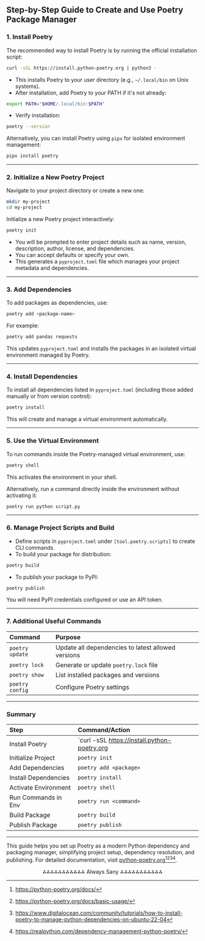## Step-by-Step Guide to Create and Use Poetry Package Manager

### 1. Install Poetry

The recommended way to install Poetry is by running the official installation script:

```bash
curl -sSL https://install.python-poetry.org | python3 -
```

- This installs Poetry to your user directory (e.g., `~/.local/bin` on Unix systems).
- After installation, add Poetry to your PATH if it's not already:

```bash
export PATH="$HOME/.local/bin:$PATH"
```

- Verify installation:

```bash
poetry --version
```

Alternatively, you can install Poetry using `pipx` for isolated environment management:

```bash
pipx install poetry
```


---

### 2. Initialize a New Poetry Project

Navigate to your project directory or create a new one:

```bash
mkdir my-project
cd my-project
```

Initialize a new Poetry project interactively:

```bash
poetry init
```

- You will be prompted to enter project details such as name, version, description, author, license, and dependencies.
- You can accept defaults or specify your own.
- This generates a `pyproject.toml` file which manages your project metadata and dependencies.

---

### 3. Add Dependencies

To add packages as dependencies, use:

```bash
poetry add <package-name>
```

For example:

```bash
poetry add pandas requests
```

This updates `pyproject.toml` and installs the packages in an isolated virtual environment managed by Poetry.

---

### 4. Install Dependencies

To install all dependencies listed in `pyproject.toml` (including those added manually or from version control):

```bash
poetry install
```

This will create and manage a virtual environment automatically.

---

### 5. Use the Virtual Environment

To run commands inside the Poetry-managed virtual environment, use:

```bash
poetry shell
```

This activates the environment in your shell.

Alternatively, run a command directly inside the environment without activating it:

```bash
poetry run python script.py
```


---

### 6. Manage Project Scripts and Build

- Define scripts in `pyproject.toml` under `[tool.poetry.scripts]` to create CLI commands.
- To build your package for distribution:

```bash
poetry build
```

- To publish your package to PyPI:

```bash
poetry publish
```

You will need PyPI credentials configured or use an API token.

---

### 7. Additional Useful Commands

| Command         | Purpose                                            |
| :-------------- | :------------------------------------------------- |
| `poetry update` | Update all dependencies to latest allowed versions |
| `poetry lock`   | Generate or update `poetry.lock` file              |
| `poetry show`   | List installed packages and versions               |
| `poetry config` | Configure Poetry settings                          |


---

### Summary

| Step                 | Command/Action                               |
| :------------------- | :------------------------------------------- |
| Install Poetry       | `curl -sSL https://install.python-poetry.org | python3 -` or `pipx install poetry` |
| Initialize Project   | `poetry init`                                |
| Add Dependencies     | `poetry add <package>`                       |
| Install Dependencies | `poetry install`                             |
| Activate Environment | `poetry shell`                               |
| Run Commands in Env  | `poetry run <command>`                       |
| Build Package        | `poetry build`                               |
| Publish Package      | `poetry publish`                             |


---

This guide helps you set up Poetry as a modern Python dependency and packaging manager, simplifying project setup, dependency resolution, and publishing. For detailed documentation, visit [python-poetry.org](https://python-poetry.org/docs/)[^1][^2][^3][^4].

<div style="text-align: center">⁂⁂⁂⁂⁂⁂⁂⁂⁂⁂⁂ Always Sany ⁂⁂⁂⁂⁂⁂⁂⁂⁂⁂⁂</div>

[^1]: https://python-poetry.org/docs/

[^2]: https://python-poetry.org/docs/basic-usage/

[^3]: https://www.digitalocean.com/community/tutorials/how-to-install-poetry-to-manage-python-dependencies-on-ubuntu-22-04

[^4]: https://realpython.com/dependency-management-python-poetry/

[^5]: https://www.youtube.com/watch?v=U_cPHzfdqPU

[^6]: https://betterstack.com/community/guides/scaling-python/poetry-explained/

[^7]: https://flexiple.com/python/poetry-python

[^8]: https://www.youtube.com/watch?v=bTaqePEky6Q

[^9]: https://www.jetbrains.com/help/dataspell/poetry.html

